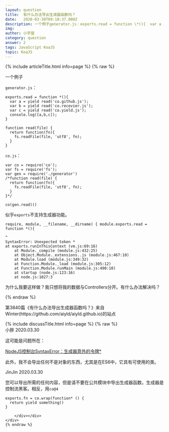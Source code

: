 ```yaml
---
layout: question
title:  有什么办法导出生成器函数吗？
date:   2020-03-30T09:18:37.000Z
description: 一个例子generator.js：exports.read = function \*(){  var a = yield read('co.gi...
img: 
author: 小宇宙
category: question
answer: 2
tags: JavaScript KoaJS
topic: KoaJS
---
```

<div class="article-root">
  <div class="article">
    {% include articleTitle.html info=page %}
    {% raw %}
    <div class="article-content"><p><font style="vertical-align: inherit;"><font style="vertical-align: inherit;">一个例子</font></font></p>

<p><code>generator.js</code><font style="vertical-align: inherit;"><font style="vertical-align: inherit;">：</font></font></p>

<pre><code>exports.read = function *(){<font></font>
  var a = yield read('co.github.js');<font></font>
  var b = yield read('co.recevier.js');<font></font>
  var c = yield read('co.yield.js');<font></font>
  console.log([a,b,c]);<font></font>
}<font></font>
<font></font>
function read(file) {<font></font>
  return function(fn){<font></font>
    fs.readFile(file, 'utf8', fn);<font></font>
  }<font></font>
}<font></font>
</code></pre>

<p><code>co.js</code><font style="vertical-align: inherit;"><font style="vertical-align: inherit;">：</font></font></p>

<pre><code>var co = require('co');<font></font>
var fs = require('fs');<font></font>
var gen = require('./generator')<font></font>
/*function read(file) {<font></font>
  return function(fn){<font></font>
    fs.readFile(file, 'utf8', fn);<font></font>
  }<font></font>
}*/<font></font>
<font></font>
co(gen.read)()<font></font>
</code></pre>

<p><font style="vertical-align: inherit;"><font style="vertical-align: inherit;">似乎</font></font><code>exports</code><font style="vertical-align: inherit;"><font style="vertical-align: inherit;">不支持生成器功能。</font></font></p>

<pre><code>require, module, __filename, __dirname) { module.exports.read = function *(){<font></font>
                                                                          ^<font></font>
SyntaxError: Unexpected token *<font></font>
at exports.runInThisContext (vm.js:69:16)<font></font>
    at Module._compile (module.js:432:25)<font></font>
    at Object.Module._extensions..js (module.js:467:10)<font></font>
    at Module.load (module.js:349:32)<font></font>
    at Function.Module._load (module.js:305:12)<font></font>
    at Function.Module.runMain (module.js:490:10)<font></font>
    at startup (node.js:123:16)<font></font>
    at node.js:1027:3<font></font>
</code></pre>

<p><font style="vertical-align: inherit;"><font style="vertical-align: inherit;">为什么我要这样做？</font><font style="vertical-align: inherit;">我只想将我的数据与Controllers分开。</font><font style="vertical-align: inherit;">有什么办法解决吗？</font></font></p></div>
    {% endraw %}
  </div>
  <p class="winter_mark">第3840篇《有什么办法导出生成器函数吗？》来自Winter(https://github.com/aiyld/aiyld.github.io)的站点</p>
  <div class="discuss-wrapper">
    {% include discussTitle.html info=page %}
    {% raw %}
    <div class="discuss-list">
    <div class="discuss-item">
        <div class="discuss-parent">
          <div class="discuss-meta">
            <span class="discuss-user">小胖</span>
            <span class="discuss-time">2020.03.30</span>
          </div>
          <div class="discuss-comment"><p><font style="vertical-align: inherit;"><font style="vertical-align: inherit;">这可能是问题所在：</font></font></p>

<p><a href="https://stackoverflow.com/questions/30444366/nodejs-console-syntaxerror-unexpected-token-for-generator"><font style="vertical-align: inherit;"><font style="vertical-align: inherit;">NodeJS控制台SyntaxError：生成器意外的令牌*</font></font></a></p>

<p><font style="vertical-align: inherit;"><font style="vertical-align: inherit;">此外，我不会导出任何不是对象的东西，尤其是在ES6中，它具有可使用的类。</font></font></p></div>
        </div></div><div class="discuss-item">
        <div class="discuss-parent">
          <div class="discuss-meta">
            <span class="discuss-user">JinJin</span>
            <span class="discuss-time">2020.03.30</span>
          </div>
          <div class="discuss-comment"><p><font style="vertical-align: inherit;"><font style="vertical-align: inherit;">您可以导出所需的任何内容，但是请不要在公共模块中导出生成器函数。</font><font style="vertical-align: inherit;">生成器是控制流黑客。</font><font style="vertical-align: inherit;">相反，用</font></font><code>co@4</code></p>

<pre><code>exports.fn = co.wrap(function* () {<font></font>
  return yield something() <font></font>
}<font></font>
</code></pre></div>
        </div></div>
    </div>
    {% endraw %}
  </div>
<div>
